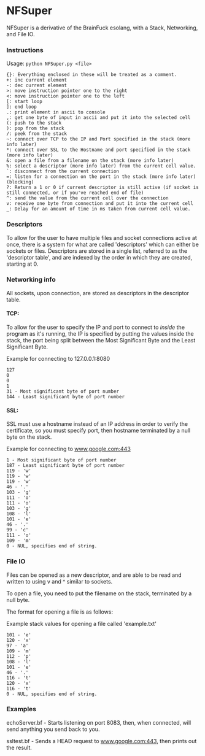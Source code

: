# NFSuper
NFSuper is a derivative of the BrainFuck esolang, with a Stack, Networking, and File IO.

### Instructions

Usage: `python NFSuper.py <file>`

```
{}: Everything enclosed in these will be treated as a comment.
+: inc current element
-: dec current element
>: move instruction pointer one to the right
<: move instruction pointer one to the left
[: start loop
]: end loop
.: print element in ascii to console
,: get one byte of input in ascii and put it into the selected cell
(: push to the stack
): pop from the stack
/: peek from the stack
~: connect over TCP to the IP and Port specified in the stack (more info later)
*: connect over SSL to the Hostname and port specified in the stack (more info later)
&: open a file from a filename on the stack (more info later)
%: select a descriptor (more info later) from the current cell value.
`: disconnect from the current connection
=: listen for a connection on the port in the stack (more info later) (blocking)
?: Return a 1 or 0 if current descriptor is still active (if socket is still connected, or if you've reached end of file)
^: send the value from the current cell over the connection
v: receive one byte from connection and put it into the current cell
_: Delay for an amount of time in ms taken from current cell value. 
```

### Descriptors

To allow for the user to have multiple files and socket connections active at once, there is a system for what are called 'descriptors' which can either be sockets or files. Descriptors are stored in a single list, referred to as the 'descriptor table', and are indexed by the order in which they are created, starting at 0.

### Networking info

All sockets, upon connection, are stored as descriptors in the descriptor table.

#### TCP:

To allow for the user to specify the IP and port to connect to *inside* the program as it's running, the IP is specified by putting the values inside the stack, the port being split between the Most Significant Byte and the Least Significant Byte.

Example for connecting to 127.0.0.1:8080
```
127
0
0
1
31 - Most significant byte of port number
144 - Least significant byte of port number
```

#### SSL:

SSL must use a hostname instead of an IP address in order to verify the certificate, so you must specify port, then hostname terminated by a null byte on the stack.

Example for connecting to www.google.com:443
```
1 - Most significant byte of port number
187 - Least significant byte of port number
119 - 'w'
119 - 'w'
119 - 'w'
46 - '.'
103 - 'g'
111 - 'o'
111 - 'o'
103 - 'g'
108 - 'l'
101 - 'e'
46 - '.'
99 - 'c'
111 - 'o'
109 - 'm'
0 - NUL, specifies end of string.
```

### File IO

Files can be opened as a new descriptor, and are able to be read and written to using v and ^ similar to sockets.

To open a file, you need to put the filename on the stack, terminated by a null byte.

The format for opening a file is as follows:

Example stack values for opening a file called 'example.txt'
```
101 - 'e'
120 - 'x'
97 - 'a'
109 - 'm'
112 - 'p'
108 - 'l'
101 - 'e'
46 - '.'
116 - 't'
120 - 'x'
116 - 't'
0 - NUL, specifies end of string.
```

### Examples
echoServer.bf - Starts listening on port 8083, then, when connected, will send anything you send back to you.

ssltest.bf - Sends a HEAD request to www.google.com:443, then prints out the result.